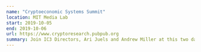 ```yaml
---
name: "Cryptoeconomic Systems Summit"
location: MIT Media Lab
start: 2019-10-05
end: 2019-10-06
url: https://www.cryptoresearch.pubpub.org
summary: Join IC3 Directors, Ari Juels and Andrew Miller at this two day gathering at MIT. This event is focused on collaboratively building an interdisciplinary field of cryptocurrency and blockchain technology research. Tickets can be purchased <a href="http://tickets19.cryptoeconomic.systems">here</a>. 
---
```


